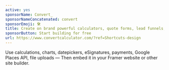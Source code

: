 ```yaml
---
active: yes
sponsorName: Convert_
sponsorNameConcatenated: convert
sponsorEmoji: 🛠️
title: Create on brand powerful calculators, quote forms, lead funnels, and more without code!
sponsorButton: Start building for free
url: https://www.convertcalculator.com/?ref=Shortcuts-design
---
```


Use calculations, charts, datepickers, eSignatures, payments, Google Places API, file uploads — Then embed it in your Framer website or other site builder.